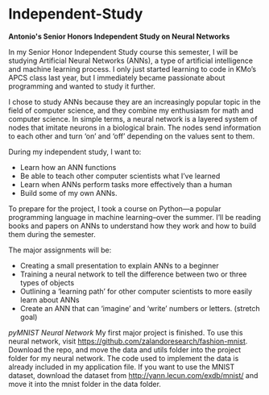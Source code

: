 # Independent-Study
**Antonio's Senior Honors Independent Study on Neural Networks**

In my Senior Honor Independent Study course this semester, I will be studying Artificial Neural Networks (ANNs), a type of artificial intelligence and machine learning process. I only just started learning to code in KMo’s APCS class last year, but I immediately became passionate about programming and wanted to study it further.

I chose to study ANNs because they are an increasingly popular topic in the field of computer science, and they combine my enthusiasm for math and computer science. In simple terms, a neural network is a layered system of nodes that imitate neurons in a biological brain. The nodes send information to each other and turn ‘on’ and ‘off’ depending on the values sent to them.

During my independent study, I want to:
* Learn how an ANN functions
* Be able to teach other computer scientists what I’ve learned
* Learn when ANNs perform tasks more effectively than a human
* Build some of my own ANNs.

To prepare for the project, I took a course on Python—a popular programming language in machine learning–over the summer. I’ll be reading books and papers on ANNs to understand how they work and how to build them during the semester.

The major assignments will be:
* Creating a small presentation to explain ANNs to a beginner
* Training a neural network to tell the difference between two or three types of objects
* Outlining a ‘learning path’ for other computer scientists to more easily learn about ANNs
* Create an ANN that can ‘imagine’ and ‘write’ numbers or letters. (stretch goal)

*pyMNIST Neural Network*
My first major project is finished. To use this neural network, visit https://github.com/zalandoresearch/fashion-mnist. Download the repo, and move the data and utils folder into the project folder for my neural network. The code used to implement the data is already included in my application file. If you want to use the MNIST dataset, download the dataset from http://yann.lecun.com/exdb/mnist/ and move it into the mnist folder in the data folder.
